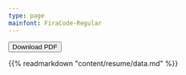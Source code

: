 ```yaml
---
type: page
mainfont: FiraCode-Regular
---
```


<form method="get" action="https://jcleal.me/resume.pdf">
    <button type="submit">Download PDF</button>
</form>

{{% readmarkdown "content/resume/data.md" %}}
